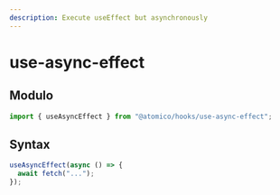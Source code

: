 ```yaml
---
description: Execute useEffect but asynchronously
---
```


# use-async-effect

## Modulo

```javascript
import { useAsyncEffect } from "@atomico/hooks/use-async-effect";
```

## Syntax

```javascript
useAsyncEffect(async () => {
  await fetch("...");
});
```
